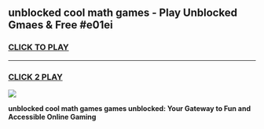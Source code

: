 
## unblocked cool math games - Play Unblocked Gmaes & Free #e01ei
<h3>
<a href="https://premium.freeplayer.one?title=unblocked_cool_math_games&ref=03M">CLICK TO PLAY</a></h3>
<hr>

<h3>
<a href="https://premium.freeplayer.one?title=unblocked_cool_math_games&ref=03M">CLICK 2 PLAY</a>
  
</h3>

<a href="https://premium.freeplayer.one?title=unblocked_cool_math_games&ref=03M"><img src="https://clearcache.store/games.png"></a>


**unblocked cool math games games unblocked: Your Gateway to Fun and Accessible Online Gaming**
